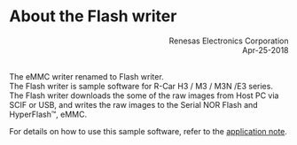 About the Flash writer
=====================
<Div Align="right">
Renesas Electronics Corporation<BR>
Apr-25-2018
</Div><BR>

The eMMC writer renamed to Flash writer.  
The Flash writer is sample software for R-Car H3 / M3 / M3N /E3 series.  
The Flash writer downloads the some of the raw images from Host PC via SCIF or USB, and writes the raw images to the Serial NOR Flash and HyperFlash&trade;, eMMC.

For details on how to use this sample software, refer to the [application note](docs/application-note.md).
